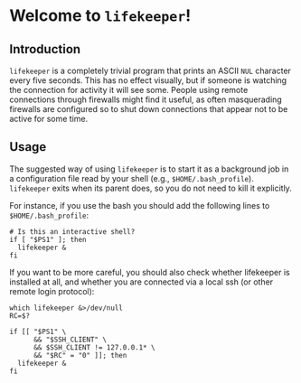 # Welcome to `lifekeeper`!

## Introduction

`lifekeeper` is a completely trivial program that prints an ASCII `NUL`
character every five seconds. This has no effect visually, but if someone
is watching the connection for activity it will see some. People using
remote connections through firewalls might find it useful, as often
masquerading firewalls are configured so to shut down connections that
appear not to be active for some time.

## Usage

The suggested way of using `lifekeeper` is to start it as a background job
in a configuration file read by your shell (e.g., `$HOME/.bash_profile`).
`lifekeeper` exits when its parent does, so you do not need to kill it
explicitly.

For instance, if you use the bash you should add the following lines to `$HOME/.bash_profile`:
```shell
# Is this an interactive shell?
if [ "$PS1" ]; then
  lifekeeper &
fi
```

If you want to be more careful, you should also check whether lifekeeper is installed at all, and whether you are connected via a local ssh (or other remote login protocol):

```shell
which lifekeeper &>/dev/null
RC=$?

if [[ "$PS1" \
      && "$SSH_CLIENT" \
      && $SSH_CLIENT != 127.0.0.1* \
      && "$RC" = "0" ]]; then
  lifekeeper &
fi
```